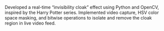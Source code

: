 Developed a real-time “invisibility cloak” effect using Python and OpenCV, inspired by the Harry Potter series. Implemented video capture, HSV color space masking, and bitwise operations to isolate and remove the cloak region in live video feed.
